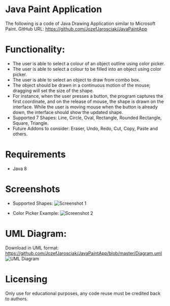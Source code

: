 # Java Paint Application
The following is a code of Java Drawing Application similar to Microsoft Paint. 
GitHub URL: https://github.com/JozefJarosciak/JavaPaintApp

# Functionality:
* The user is able to select a colour of an object outline using color picker.
* The user is able to select a colour to be filled into an object using color picker.
* The user is able to select an object to draw from combo box.
* The object should be drawn in a continuous motion of the mouse; dragging will set the size of the shape. 
* For instance, when the user presses a button, the program captures the first coordinate, and on the release of mouse, the shape is drawn on the interface. While the user is moving mouse when the button is already down, the interface should show the updated shape.
* Supported 7 Shapes:  Line, Circle, Oval, Rectangle, Rounded Rectangle, Square, Triangle.
* Future Addons to consider: Eraser, Undo, Redo, Cut, Copy, Paste and others. 

# Requirements
* Java 8

# Screenshots
* Supported Shapes:
![Screenshot 1](https://i.imgur.com/hjtUOX2.png)

* Color Picker Example:
![Screenshot 2](https://i.imgur.com/s2xjzn4.png)

# UML Diagram:
Download in UML format: https://github.com/JozefJarosciak/JavaPaintApp/blob/master/Diagram.uml
![UML Diagram](https://i.imgur.com/NzrG2hW.png)

# Licensing
Only use for educational purposes, any code reuse must be credited back to authors.
